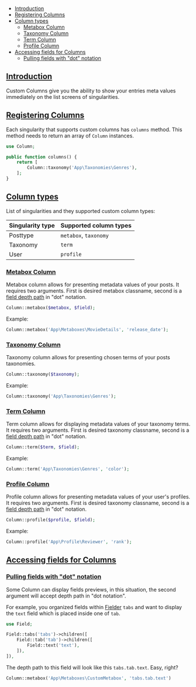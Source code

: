 - [Introduction](#introduction)
- [Registering Columns](#registering-columns)
- [Column types](#column-types)
    + [Metabox Column](#metabox-column)
    + [Taxonomy Column](#taxonomy-column)
    + [Term Column](#term-column)
    + [Profile Column](#profile-column)
- [Accessing fields for Columns](#accessing-fields-for-columns)
    + [Pulling fields with "dot" notation](#pulling-out-fields-with-dot-notation)


<a name="introduction"></a>
## [Introduction](#introduction)

Custom Columns give you the ability to show your entries meta values immediately on the list screens of singularities.

<a name="registering-columns"></a>
## [Registering Columns](#registering-columns)

Each singularity that supports custom columns has `columns` method. This method needs to return an array of `Column` instances.

```php
use Column;

public function columns() {
    return [
        Column::taxonomy('App\Taxonomies\Genres'),
    ];
}
```

<a name="column-types"></a>
## [Column types](#column-types)

List of singularities and they supported custom column types:

| Singularity type | Supported column types |
|---|---|
| Posttype | `metabox`, `taxonomy` |
| Taxonomy | `term` |
| User | `profile` |

<a name="metabox-column"></a>
### [Metabox Column](#metabox-column)

Metabox column allows for presenting metadata values of your posts. It requires two arguments. First is desired metabox classname, second is a [field depth path](#pulling-out-fields-with-dot-notation) in "dot" notation.

```php
Column::metabox($metabox, $field);
```
Example:

```php
Column::metabox('App\Metaboxes\MovieDetails', 'release_date');
```

<a name="taxonomy-column"></a>
### [Taxonomy Column](#taxonomy-column)

Taxonomy column allows for presenting chosen terms of your posts taxonomies.

```php
Column::taxonomy($taxonomy);
```

Example:

```php
Column::taxonomy('App\Taxonomies\Genres');
```

<a name="term-column"></a>
### [Term Column](#term-column)

Term column allows for displaying metadata values of your taxonomy terms. It requires two arguments. First is desired taxonomy classname, second is a [field depth path](#pulling-out-fields-with-dot-notation) in "dot" notation.

```php
Column::term($term, $field);
```
Example:

```php
Column::term('App\Taxonomies\Genres', 'color');
```

<a name="profile-column"></a>
### [Profile Column](#profile-column)

Profile column allows for presenting metadata values of your user's profiles. It requires two arguments. First is desired taxonomy classname, second is a [field depth path](#pulling-out-fields-with-dot-notation) in "dot" notation.

```php
Column::profile($profile, $field);
```
Example:

```php
Column::profile('App\Profile\Reviewer', 'rank');
```

<a name="accessing-fields-for-columns"></a>
## [Accessing fields for Columns](#accessing-fields-for-columns)

<a name="pulling-out-fields-with-dot-notation"></a>
### [Pulling fields with "dot" notation](#pulling-out-fields-with-dot-notation)

Some Column can display fields previews, in this situation, the second argument will accept depth path in "dot notation".

For example, you organized fields within [Fielder](/docs/introduction) `tabs` and want to display the `text` field which is placed inside one of `tab`.

```php
use Field;

Field::tabs('tabs')->children([
    Field::tab('tab')->children([
        Field::text('text'),
    ]),
]),
```

The depth path to this field will look like this `tabs.tab.text`. Easy, right?

```php
Column::metabox('App\Metaboxes\CustomMetabox', 'tabs.tab.text')
```
